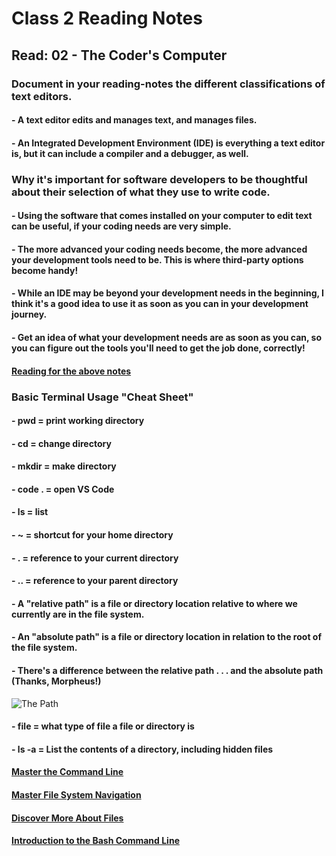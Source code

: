 # Class 2 Reading Notes

## Read: 02 - The Coder's Computer

### Document in your reading-notes the different classifications of text editors.

#### - A text editor edits and manages text, and manages files.

#### - An Integrated Development Environment (IDE) is everything a text editor is, but it can include a compiler and a debugger, as well. 

### Why it's important for software developers to be thoughtful about their selection of what they use to write code.

#### - Using the software that comes installed on your computer to edit text can be useful, if your coding needs are very simple.

#### - The more advanced your coding needs become, the more advanced your development tools need to be. This is where third-party options become handy!

#### - While an IDE may be beyond your development needs in the beginning, I think it's a good idea to use it as soon as you can in your development journey.

#### - Get an idea of what your development needs are as soon as you can, so you can figure out the tools you'll need to get the job done, correctly!

#### [Reading for the above notes](https://codefellows.github.io/code-102-guide/curriculum/class-02/Choosing-A-Text-Editor--The-Older-Coder.pdf)

### Basic Terminal Usage "Cheat Sheet"

#### - pwd = print working directory

#### - cd = change directory

#### - mkdir = make directory

#### - code . = open VS Code

#### - ls = list

#### - ~ = shortcut for your home directory

#### - . = reference to your current directory

#### - .. = reference to your parent directory

#### - A "relative path" is a file or directory location relative to where we currently are in the file system.

#### - An "absolute path" is a file or directory location in relation to the root of the file system.

#### - There's a difference between the relative path . . . and the absolute path (Thanks, Morpheus!)

![The Path](https://miro.medium.com/max/1000/1*qlKg7aWFvM7KVrs_eGVpCg.gif)

#### - file = what type of file a file or directory is

#### - ls -a = List the contents of a directory, including hidden files

#### [Master the Command Line](https://ryanstutorials.net/linuxtutorial/commandline.php)

#### [Master File System Navigation](https://ryanstutorials.net/linuxtutorial/navigation.php)

#### [Discover More About Files](https://ryanstutorials.net/linuxtutorial/aboutfiles.php)

#### [Introduction to the Bash Command Line](https://programminghistorian.org/en/lessons/intro-to-bash#introduction-to-the-bash-command-line)
